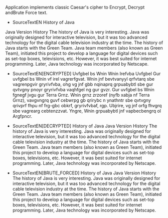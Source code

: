 Application implements classic Caesar's cipher to Encrypt, Decrypt andBrute Force text.

* SourceTextEN
History of Java

Java Version History
The history of Java is very interesting. Java was originally designed for interactive television, but it was too advanced technology for the digital cable television industry at the time. The history of Java starts with the Green Team. Java team members (also known as Green Team), initiated this project to develop a language for digital devices such as set-top boxes, televisions, etc. However, it was best suited for internet programming. Later, Java technology was incorporated by Netscape.

* SourceTextEN[ENCRYPTED]
  Uvfgbel bs Wnin
Wnin Irefvba Uvfgbel
Gur uvfgbel bs Wnin vf irel vagrerfgvat. Wnin jnf bevtvanyyl qrfvtarq sbe vagrenpgvir gryrivfvba, ohg vg jnf gbb nqinaprq grpuabybtl sbe gur qvtvgny pnoyr gryrivfvba vaqhfgel ng gur gvzr. Gur uvfgbel bs Wnin fgnegf jvgu gur Terra Grnz. Wnin grnz zrzoref (nyfb xabja nf Terra Grnz), vavgvngrq guvf cebwrpg gb qrirybc n ynathntr sbe qvtvgny qrivprf fhpu nf frg-gbc obkrf, gryrivfvbaf, rgp. Ubjrire, vg jnf orfg fhvgrq sbe vagrearg cebtenzzvat. Yngre, Wnin grpuabybtl jnf vapbecbengrq ol Argfpncr.

* SourceTextEN[DECRYPTED]
  History of Java
Java Version History
The history of Java is very interesting. Java was originally designed for interactive television, but it was too advanced technology for the digital cable television industry at the time. The history of Java starts with the Green Team. Java team members (also known as Green Team), initiated this project to develop a language for digital devices such as set-top boxes, televisions, etc. However, it was best suited for internet programming. Later, Java technology was incorporated by Netscape.

* SourceTextEN[BRUTE_FORCED]
  History of Java
Java Version History
The history of Java is very interesting. Java was originally designed for interactive television, but it was too advanced technology for the digital cable television industry at the time. The history of Java starts with the Green Team. Java team members (also known as Green Team), initiated this project to develop a language for digital devices such as set-top boxes, televisions, etc. However, it was best suited for internet programming. Later, Java technology was incorporated by Netscape.
